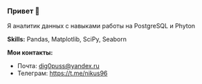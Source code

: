 ### Привет 👋
Я аналитик данных с навыками работы на PostgreSQL и Phyton 

**Skills:** Pandas, Matplotlib, SciPy, Seaborn


**Мои контакты:**
- Почта: dig0puss@yandex.ru
- Телеграм: <https://t.me/nikus96>
